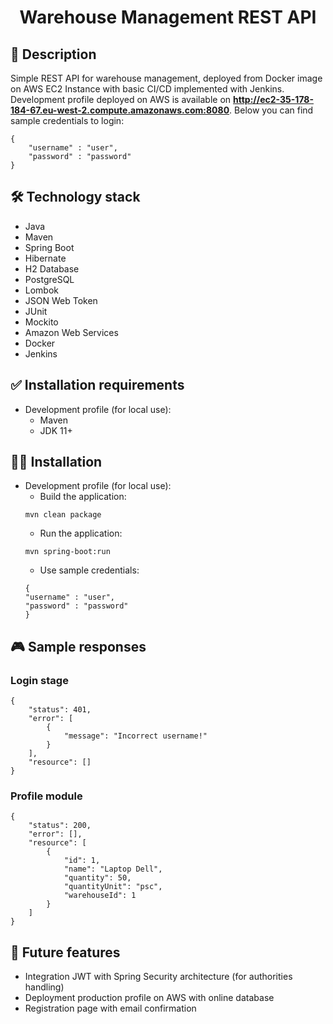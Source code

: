 <h1 align="center">Warehouse Management REST API</h1>

## 📜 Description
Simple REST API for warehouse management, deployed from Docker image on AWS EC2 Instance with basic CI/CD implemented with Jenkins. Development profile deployed on AWS is available on **http://ec2-35-178-184-67.eu-west-2.compute.amazonaws.com:8080**. Below you can find sample credentials to login:
```
{
    "username" : "user",
    "password" : "password"
}
```

## 🛠 Technology stack
- Java
- Maven
- Spring Boot
- Hibernate
- H2 Database
- PostgreSQL
- Lombok
- JSON Web Token
- JUnit
- Mockito
- Amazon Web Services
- Docker
- Jenkins

## ✅ Installation requirements
- Development profile (for local use):
  - Maven
  - JDK 11+

## 🏃‍♂️ Installation
- Development profile (for local use):
  - Build the application:
  ```
  mvn clean package
  ```
  - Run the application:
  ```
  mvn spring-boot:run
  ```
  - Use sample credentials:
  ```
  {
  "username" : "user",
  "password" : "password"
  }
  ```

## 🎮 Sample responses
### Login stage
```
{
    "status": 401,
    "error": [
        {
            "message": "Incorrect username!"
        }
    ],
    "resource": []
}
```

### Profile module
```
{
    "status": 200,
    "error": [],
    "resource": [
        {
            "id": 1,
            "name": "Laptop Dell",
            "quantity": 50,
            "quantityUnit": "psc",
            "warehouseId": 1
        }
    ]
}
```

## 🎯 Future features
- Integration JWT with Spring Security architecture (for authorities handling)
- Deployment production profile on AWS with online database
- Registration page with email confirmation

